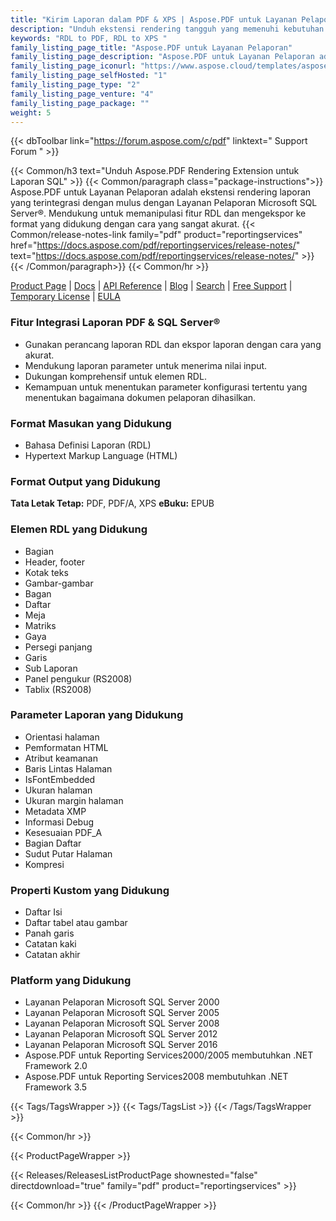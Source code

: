 ```yaml
---
title: "Kirim Laporan dalam PDF & XPS | Aspose.PDF untuk Layanan Pelaporan"
description: "Unduh ekstensi rendering tangguh yang memenuhi kebutuhan untuk membangun intelijen bisnis dan solusi pelaporan untuk menghasilkan laporan PDF, PDF/A, dan XPS dari Layanan Pelaporan Microsoft SQL Server."
keywords: "RDL to PDF, RDL to XPS "
family_listing_page_title: "Aspose.PDF untuk Layanan Pelaporan"
family_listing_page_description: "Aspose.PDF untuk Layanan Pelaporan adalah ekstensi rendering yang kuat untuk menghasilkan laporan PDF, PDF/A, dan XPS dari Layanan Pelaporan Microsoft SQL Server."
family_listing_page_iconurl: "https://www.aspose.cloud/templates/aspose/App_Themes/V3/images/pdf/272x272/aspose_pdf-for-reporting-services-min.png"
family_listing_page_selfHosted: "1"
family_listing_page_type: "2"
family_listing_page_venture: "4"
family_listing_page_package: ""
weight: 5
---
```


{{< dbToolbar link="https://forum.aspose.com/c/pdf" linktext=" Support Forum " >}}

{{< Common/h3 text="Unduh Aspose.PDF Rendering Extension untuk Laporan SQL"  >}}
{{< Common/paragraph class="package-instructions">}}
Aspose.PDF untuk Layanan Pelaporan adalah ekstensi rendering laporan yang terintegrasi dengan mulus dengan Layanan Pelaporan Microsoft SQL Server®. Mendukung untuk memanipulasi fitur RDL dan mengekspor ke format yang didukung dengan cara yang sangat akurat.
{{< Common/release-notes-link family="pdf" product="reportingservices" href="https://docs.aspose.com/pdf/reportingservices/release-notes/" text="https://docs.aspose.com/pdf/reportingservices/release-notes/"  >}}
{{< /Common/paragraph>}}
{{< Common/hr >}}

[Product Page](https://products.aspose.com/pdf/reporting-services/) | [Docs](https://docs.aspose.com/pdf/reportingservices/) | [API Reference](https://reference.aspose.com/pdf/) | [Blog](https://blog.aspose.com/category/pdf/) | [Search](https://search.aspose.com/) | [Free Support](https://forum.aspose.com/c/pdf/10) | [Temporary License](https://purchase.aspose.com/temporary-license) | [EULA](https://about.aspose.com/legal/eula/)

### Fitur Integrasi Laporan PDF & SQL Server®

- Gunakan perancang laporan RDL dan ekspor laporan dengan cara yang akurat.
- Mendukung laporan parameter untuk menerima nilai input.
- Dukungan komprehensif untuk elemen RDL.
- Kemampuan untuk menentukan parameter konfigurasi tertentu yang menentukan bagaimana dokumen pelaporan dihasilkan.

### Format Masukan yang Didukung

- Bahasa Definisi Laporan (RDL)
- Hypertext Markup Language (HTML)

### Format Output yang Didukung

**Tata Letak Tetap:** PDF, PDF/A, XPS
**eBuku:** EPUB

### Elemen RDL yang Didukung

- Bagian
- Header, footer
- Kotak teks
- Gambar-gambar
- Bagan
- Daftar
- Meja
- Matriks
- Gaya
- Persegi panjang
- Garis
- Sub Laporan
- Panel pengukur (RS2008)
- Tablix (RS2008)

### Parameter Laporan yang Didukung

- Orientasi halaman
- Pemformatan HTML
- Atribut keamanan
- Baris Lintas Halaman
- IsFontEmbedded
- Ukuran halaman
- Ukuran margin halaman
- Metadata XMP
- Informasi Debug
- Kesesuaian PDF_A
- Bagian Daftar
- Sudut Putar Halaman
- Kompresi

### Properti Kustom yang Didukung

- Daftar Isi
- Daftar tabel atau gambar
- Panah garis
- Catatan kaki
- Catatan akhir

### Platform yang Didukung

- Layanan Pelaporan Microsoft SQL Server 2000
- Layanan Pelaporan Microsoft SQL Server 2005
- Layanan Pelaporan Microsoft SQL Server 2008
- Layanan Pelaporan Microsoft SQL Server 2012
- Layanan Pelaporan Microsoft SQL Server 2016
- Aspose.PDF untuk Reporting Services2000/2005 membutuhkan .NET Framework 2.0
- Aspose.PDF untuk Reporting Services2008 membutuhkan .NET Framework 3.5

{{< Tags/TagsWrapper >}}
{{< Tags/TagsList >}}
{{< /Tags/TagsWrapper >}}

{{< Common/hr >}}

{{< ProductPageWrapper >}}

<!-- ReleasesListProductPage-->

{{< Releases/ReleasesListProductPage shownested="false"  directdownload="true" family="pdf" product="reportingservices" >}}

<!-- /ReleasesListProductPage-->

{{< Common/hr >}}
{{< /ProductPageWrapper >}}

